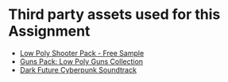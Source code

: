 # Third party assets used for this Assignment

- [Low Poly Shooter Pack - Free Sample](https://assetstore.unity.com/packages/templates/systems/low-poly-shooter-pack-free-sample-144839)
- [Guns Pack: Low Poly Guns Collection](https://assetstore.unity.com/packages/3d/props/guns/guns-pack-low-poly-guns-collection-192553)
- [Dark Future Cyberpunk Soundtrack](https://assetstore.unity.com/packages/audio/ambient/dark-future-cyberpunk-soundtrack-126026#content)